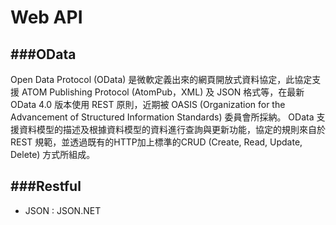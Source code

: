 # Web API

<script type="text/javascript" src="gitbook/app.js"></script>
<script type="text/javascript" src="js/general.js"></script>

###OData
---
Open Data Protocol (OData) 是微軟定義出來的網頁開放式資料協定，此協定支援 ATOM Publishing Protocol (AtomPub，XML) 及 JSON 格式等，在最新 OData 4.0 版本使用 REST 原則，近期被 OASIS (Organization for the Advancement of Structured Information Standards) 委員會所採納。 OData 支援資料模型的描述及根據資料模型的資料進行查詢與更新功能，協定的規則來自於 REST 規範，並透過既有的HTTP加上標準的CRUD (Create, Read, Update, Delete) 方式所組成。

###Restful
---

* JSON : JSON.NET